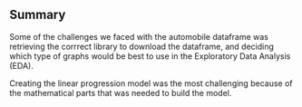 ## Summary

Some of the challenges we faced with the automobile dataframe was retrieving the corrrect library to download the dataframe, and deciding which type of graphs would be best to use in the Exploratory Data Analysis (EDA). 

Creating the linear progression model was the most challenging because of the mathematical parts that was needed to build the model. 